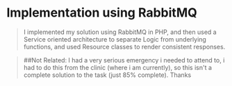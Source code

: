 # Implementation using RabbitMQ

> I implemented my solution using RabbitMQ in PHP, and then used a Service oriented architecture to separate Logic from underlying functions, and used Resource classes to render consistent responses.

> ##Not Related:
> I had a very serious emergency i needed to attend to, i had to do this from the clinic (where i am currently), so this isn't a complete solution to the task (just 85% complete). Thanks